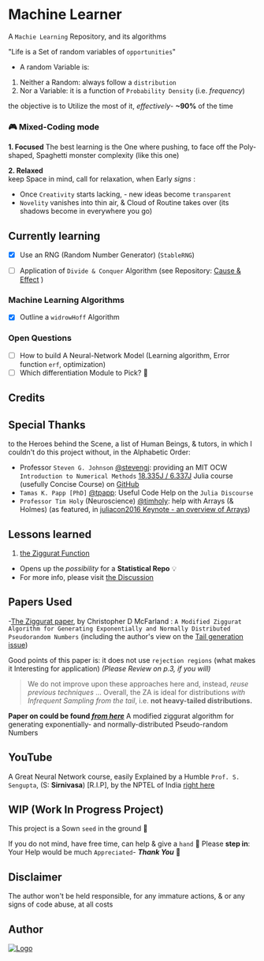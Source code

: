 # Machine Learner

A `Machie Learning` Repository, and its algorithms

"Life is a Set of random variables of `opportunities`"

- A random Variable is:

1. Neither a Random: always follow a `distribution`
2. Nor a Variable: it is a function of `Probability Density` (i.e. _frequency_)

the objective is to Utilize the most of it, _effectively_- **~90%** of the time

### 🎮 Mixed-Coding mode

**1. Focused**
The best learning is the One where pushing, to face off the Poly-shaped, Spaghetti monster complexity (like this one)

**2. Relaxed**  
keep Space in mind, call for relaxation, when Early _signs_ :

- Once `Creativity` starts lacking, - new ideas become `transparent`
- `Novelity` vanishes into thin air, & Cloud of Routine takes over (its shadows become in everywhere you go)

## Currently learning

- [x] Use an RNG (Random Number Generator) (`StableRNG`)

- [ ] Application of `Divide & Conquer` Algorithm (see Repository: [Cause & Effect](https://github.com/adamwillisMastery/CauseEffect) )

### Machine Learning Algorithms

- [x] Outline a `widrowHoff` Algorithm 

### Open Questions

- [ ] How to build A Neural-Network Model (Learning algorithm, Error function `erf`, optimization)
- [ ] Which differentiation Module to Pick? 🤔
  
## Credits

## Special Thanks

to the Heroes behind the Scene, a list of Human Beings, & tutors, in which I couldn't do this project without,
in the Alphabetic Order:

- Professor `Steven G. Johnson` [@stevengj](https://github.com/stevengj): providing an MIT OCW `Introduction to Numerical Methods` [18.335J / 6.337J](https://ocw.mit.edu/courses/mathematics/18-335j-introduction-to-numerical-methods-spring-2019/) Julia course (usefully Concise Course) on [GitHub](https://github.com/mitmath/18335/tree/spring19)
- `Tamas K. Papp [PhD]` [@tpapp](https://github.com/tpapp): Useful Code Help on the `Julia Discourse`
- `Professor Tim Holy` (Neuroscience) [@timholy](https://github.com/timholy): help with Arrays (& Holmes) (as featured, in [juliacon2016 Keynote - an overview of Arrays](https://www.youtube.com/watch?v=fl0g9tHeghA))

## Lessons learned

1. [the Ziggurat Function](https://github.com/adamwillisMastery/DeepLearner/discussions/12#discussioncomment-4287803)



- Opens up the _possibility_ for a **Statistical Repo** 💡
- For more info, please visit [the Discussion](https://github.com/adamwillisXanax/DeepLearner/discussions/12)

## Papers Used

-[The Ziggurat paper](https://arxiv.org/abs/1403.6870), by Christopher D McFarland : `A Modified Ziggurat Algorithm for Generating Exponentially and
Normally Distributed Pseudorandom Numbers` (including the author's view on the [Tail generation issue](https://github.com/adamwillisXanax/DeepLearner/discussions/12))

Good points of this paper is: it does not use `rejection regions` (what makes it Interesting for application) _(Please Review on p.3, if you will)_
>We do not improve upon these approaches here and, instead, _reuse previous techniques_
>...
>Overall, the ZA is ideal for distributions
>_with Infrequent Sampling from the tail_, i.e. **not heavy-tailed distributions.**

**Paper on could be found _[from here](https://www.ncbi.nlm.nih.gov/pmc/articles/PMC4812161/pdf/nihms-717849.pdf)_**
A modified ziggurat algorithm for generating exponentially- and normally-distributed Pseudo-random Numbers

## YouTube

A Great Neural Network course, easily Explained by a Humble `Prof. S. Sengupta`, (S: **Sirnivasa**) [R.I.P], by the NPTEL of India [right here](https://www.youtube.com/watch?v=xbYgKoG4x2g&list=PL53BE265CE4A6C056)

## WIP (Work In Progress Project)

This project is a Sown `seed` in the ground 🌱

If you do not mind, have free time, can help & give a `hand` 🤝
Please **step in**: Your Help would be much `Appreciated`- **_Thank You_** 🙏

## Disclaimer

The author won't be held responsible, for any immature actions, & or any signs of code abuse, at all costs

## Author

[![Logo](https://github.com/adamwillisMastery/adamwillisMastery/blob/main/Assets/logo.png)
](https://github.com/adamwillisMastery/adamwillisMastery)
